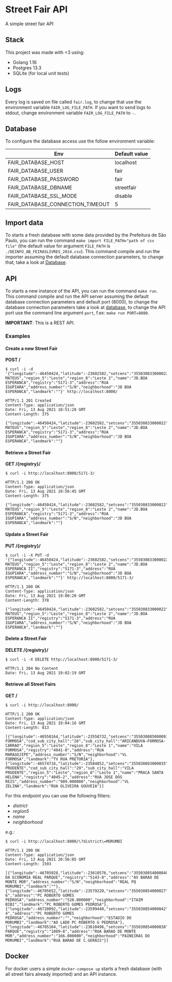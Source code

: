 # Street Fair API
A simple street fair API

## Stack
This project was made with <3 using:
* Golang 1.16
* Postgres 13.3
* SQLite (for local unit tests)

## Logs
Every log is saved on file called `fair.log`, to change that use the environment variable `FAIR_LOG_FILE_PATH`.
If you want to send logs to stdout, change environment variable `FAIR_LOG_FILE_PATH` to `-`.

## Database
To configure the database access use the follow environment variable:

| Env | Default value |
| --- | --- |
| FAIR_DATABASE_HOST | localhost |
| FAIR_DATABASE_USER | fair |
| FAIR_DATABASE_PASSWORD | fair |
| FAIR_DATABASE_DBNAME | streetfair |
| FAIR_DATABASE_SSL_MODE | disable |
| FAIR_DATABASE_CONNECTION_TIMEOUT | 5 |

## Import data
To starts a fresh database with some data provided by the Prefeitura de São Paulo, you can run the command
`make import FILE_PATH="path of csv file"` (the default value for argument `FILE_PATH` is `./DEINFO_AB_FEIRASLIVRES_2014.csv`).
This command compile and run the importer assuming the default database connection parameters, to change that, take a look
at [Database](#Database).

## API
To starts a new instance of the API, you can run the command `make run`.
This command compile and run the API server assuming the default database connection parameters and default port (8000), to change
the database connection parameters take a look at [database](#Database), to change the API port
use the command line argument `port`, f.ex: `make run PORT=8080`.

**IMPORTANT**: This is a REST API.

### Examples
#### Create a new Street Fair
**POST /**
```
$ curl -i -d '{"longitude":-46450424,"latitude":-23602582,"setcens":"355030833000022","areap":"3550308005274","cod_district":"32","district":"IGUATEMI","cod_sub_city_hall":"30","sub_city_hall":"SAO MATEUS","region_5":"Leste","region_8":"Leste 2","name":"JD.BOA ESPERANCA","registry":"5171-3","address":"RUA IGUPIARA","address_number":"S/N","neighborhood":"JD BOA ESPERANCA","landmark":""}' http://localhost:8000/

HTTP/1.1 201 Created
Content-Type: application/json
Date: Fri, 13 Aug 2021 18:51:28 GMT
Content-Length: 375

{"longitude":-46450424,"latitude":-23602582,"setcens":"355030833000022","areap":"3550308005274","cod_district":"32","district":"IGUATEMI","cod_sub_city_hall":"30","sub_city_hall":"SAO MATEUS","region_5":"Leste","region_8":"Leste 2","name":"JD.BOA ESPERANCA","registry":"5171-3","address":"RUA IGUPIARA","address_number":"S/N","neighborhood":"JD BOA ESPERANCA","landmark":""}
```

#### Retrieve a Street Fair
**GET /{registry}/**
```
$ curl -i http://localhost:8000/5171-3/

HTTP/1.1 200 OK
Content-Type: application/json
Date: Fri, 13 Aug 2021 18:56:45 GMT
Content-Length: 375

{"longitude":-46450424,"latitude":-23602582,"setcens":"355030833000022","areap":"3550308005274","cod_district":"32","district":"IGUATEMI","cod_sub_city_hall":"30","sub_city_hall":"SAO MATEUS","region_5":"Leste","region_8":"Leste 2","name":"JD.BOA ESPERANCA","registry":"5171-3","address":"RUA IGUPIARA","address_number":"S/N","neighborhood":"JD BOA ESPERANCA","landmark":""}
```

#### Update a Street Fair
**PUT /{registry}/**
```
$ curl -i -X PUT -d '{"longitude":-46450424,"latitude":-23602582,"setcens":"355030833000022","areap":"3550308005274","cod_district":"32","district":"IGUATEMI","cod_sub_city_hall":"30","sub_city_hall":"SAO MATEUS","region_5":"Leste","region_8":"Leste 2","name":"JD.BOA ESPERANCA II","registry":"5171-3","address":"RUA IGUPIARA","address_number":"S/N","neighborhood":"JD BOA ESPERANCA","landmark":""}' http://localhost:8000/5171-3/

HTTP/1.1 200 OK
Content-Type: application/json
Date: Fri, 13 Aug 2021 19:00:20 GMT
Content-Length: 378

{"longitude":-46450424,"latitude":-23602582,"setcens":"355030833000022","areap":"3550308005274","cod_district":"32","district":"IGUATEMI","cod_sub_city_hall":"30","sub_city_hall":"SAO MATEUS","region_5":"Leste","region_8":"Leste 2","name":"JD.BOA ESPERANCA II","registry":"5171-3","address":"RUA IGUPIARA","address_number":"S/N","neighborhood":"JD BOA ESPERANCA","landmark":""}
```

#### Delete a Street Fair
**DELETE /{registry}/**
```
$ curl -i -X DELETE http://localhost:8000/5171-3/

HTTP/1.1 204 No Content
Date: Fri, 13 Aug 2021 19:02:19 GMT
```

#### Retrieve all Street Fairs
**GET /**
```
$ curl -i http://localhost:8000/

HTTP/1.1 200 OK
Content-Type: application/json
Date: Fri, 13 Aug 2021 19:04:16 GMT
Content-Length: 813

[{"longitude":-46550164,"latitude":-23558732,"setcens":"355030885000091","areap":"3550308005040","cod_district":"87","district":"VILA FORMOSA","cod_sub_city_hall":"26","sub_city_hall":"ARICANDUVA-FORMOSA-CARRAO","region_5":"Leste","region_8":"Leste 1","name":"VILA FORMOSA","registry":"4041-0","address":"RUA MARAGOJIPE","address_number":"S/N","neighborhood":"VL FORMOSA","landmark":"TV RUA PRETORIA"},{"longitude":-46574716,"latitude":-23584852,"setcens":"355030893000035","areap":"3550308005042","cod_district":"95","district":"VILA PRUDENTE","cod_sub_city_hall":"29","sub_city_hall":"VILA PRUDENTE","region_5":"Leste","region_8":"Leste 1","name":"PRACA SANTA HELENA","registry":"4045-2","address":"RUA JOSE DOS REIS","address_number":"909.000000","neighborhood":"VL ZELINA","landmark":"RUA OLIVEIRA GOUVEIA"}]
```

For this endpoint you can use the following filters:
* _district_
* _region5_
* _name_
* _neighborhood_

e.g.:

```
$ curl -i http://localhost:8000/\?district\=MORUMBI

HTTP/1.1 200 OK
Content-Type: application/json
Date: Fri, 13 Aug 2021 20:56:05 GMT
Content-Length: 1593

[{"longitude":-46705028,"latitude":-23610576,"setcens":"355030854000048","areap":"3550308005104","cod_district":"55","district":"MORUMBI","cod_sub_city_hall":"10","sub_city_hall":"BUTANTA","region_5":"Oeste","region_8":"Oeste","name":"FEIRAO DA ECONOMIA REAL PARQUE","registry":"5143-8","address":"AV BARAO DE MONTE MOR","address_number":"S/N","neighborhood":"REAL PQ MORUMBI","landmark":""},{"longitude":-46705652,"latitude":-23579220,"setcens":"355030854000027","areap":"3550308005104","cod_district":"55","district":"MORUMBI","cod_sub_city_hall":"10","sub_city_hall":"BUTANTA","region_5":"Oeste","region_8":"Oeste","name":"BIBI","registry":"4012-6","address":"PC ROBERTO GOMES PEDROSA","address_number":"520.000000","neighborhood":"ITAIM BIBI","landmark":"PC ROBERTO GOMES PEDROSA"},{"longitude":-46720092,"latitude":-23599440,"setcens":"355030854000042","areap":"3550308005104","cod_district":"55","district":"MORUMBI","cod_sub_city_hall":"10","sub_city_hall":"BUTANTA","region_5":"Oeste","region_8":"Oeste","name":"CAXINGUI","registry":"3038-4","address":"PC ROBERTO GOMES PEDROSA","address_number":"","neighborhood":"ESTADIO DO MORUMBI","landmark":"AO LADO PC ROBERTO G PEDROSA"},{"longitude":-46705164,"latitude":-23610496,"setcens":"355030854000038","areap":"3550308005104","cod_district":"55","district":"MORUMBI","cod_sub_city_hall":"10","sub_city_hall":"BUTANTA","region_5":"Oeste","region_8":"Oeste","name":"REAL PARQUE","registry":"1089-8","address":"RUA BARAO DE MONTE MOR","address_number":"166.000000","neighborhood":"PAINEIRAS DO MORUMBI","landmark":"RUA BARAO DE C.GERAIS"}]
```

## Docker
For docker users a simple `docker-compose up` starts a fresh database (with all street fairs already imported) and an API instance.
